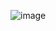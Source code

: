 ![image](https://user-images.githubusercontent.com/102187724/165345554-f2ef4ff2-746e-4fdd-907f-d52d4e753d46.png)
